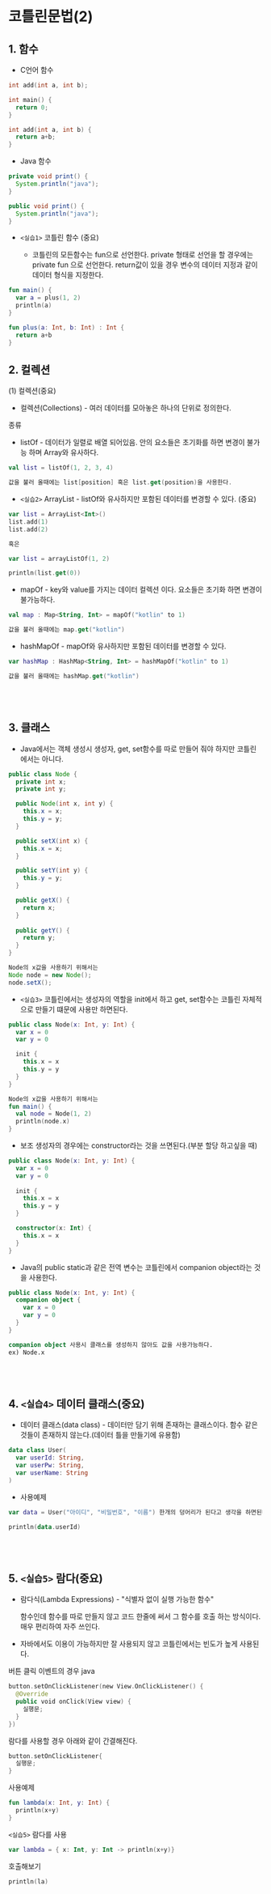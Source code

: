 # 코틀린문법(2)

## 1. 함수
- C언어 함수
```c
int add(int a, int b);

int main() {
  return 0;
}

int add(int a, int b) {
  return a+b;
}
```
- Java 함수
```java
private void print() {
  System.println("java");
}

public void print() {
  System.println("java");
}
```

- `<실습1>` 코틀린 함수 (중요)

  - 코틀린의 모든함수는 fun으로 선언한다. private 형태로 선언을 할 경우에는 private fun 으로 선언한다. return값이 있을 경우 변수의 데이터 지정과 같이 데이터 형식을 지정한다.
```kotlin
fun main() {
  var a = plus(1, 2)
  println(a)
}

fun plus(a: Int, b: Int) : Int {
  return a+b
}
```


## 2. 컬렉션
(1) 컬렉션(중요)
- 컬렉션(Collections) - 여러 데이터를 모아놓은 하나의 단위로 정의한다.

 종류
- listOf - 데이터가 일렬로 배열 되어있음. 안의 요소들은 초기화를 하면 변경이 불가능 하며 Array와 유사하다.
```kotlin
val list = listOf(1, 2, 3, 4)

값을 불러 올때에는 list[position] 혹은 list.get(position)을 사용한다.
```
- `<실습2>` ArrayList - listOf와 유사하지만 포함된 데이터를 변경할 수 있다. (중요)
```kotlin
var list = ArrayList<Int>()
list.add(1)
list.add(2)

혹은

var list = arrayListOf(1, 2)

println(list.get(0))
```
- mapOf - key와 value를 가지는 데이터 컬렉션 이다. 요소들은 초기화 하면 변경이 불가능하다.
```kotlin
val map : Map<String, Int> = mapOf("kotlin" to 1)

값을 불러 올때에는 map.get("kotlin")
```
- hashMapOf - mapOf와 유사하지만 포함된 데이터를 변경할 수 있다.
```kotlin
var hashMap : HashMap<String, Int> = hashMapOf("kotlin" to 1)

값을 불러 올때에는 hashMap.get("kotlin")
```

<br>
<br>


## 3. 클래스
- Java에서는 객체 생성시 생성자, get, set함수를 따로 만들어 줘야 하지만 코틀린에서는 아니다.

```java
public class Node {
  private int x;
  private int y;

  public Node(int x, int y) {
    this.x = x;
    this.y = y;
  }

  public setX(int x) {
    this.x = x;
  }

  public setY(int y) {
    this.y = y;
  }

  public getX() {
    return x;
  }
  
  public getY() {
    return y;
  }
}

Node의 x값을 사용하기 위해서는 
Node node = new Node();
node.setX();
```
- `<실습3>` 코틀린에서는 생성자의 역할을 init에서 하고 get, set함수는 코틀린 자체적으로 만들기 떄문에 사용만 하면된다.
```kotlin
public class Node(x: Int, y: Int) {
  var x = 0
  var y = 0

  init {
    this.x = x
    this.y = y  
  }
}

Node의 x값을 사용하기 위해서는
fun main() {
  val node = Node(1, 2)
  println(node.x)
}
```
- 보조 생성자의 경우에는 constructor라는 것을 쓰면된다.(부분 할당 하고싶을 때)
```kotlin
public class Node(x: Int, y: Int) {
  var x = 0
  var y = 0
  
  init {
    this.x = x
    this.y = y
  }

  constructor(x: Int) {
    this.x = x
  }
}
```
- Java의 public static과 같은 전역 변수는 코틀린에서 companion object라는 것을 사용한다.
```kotlin
public class Node(x: Int, y: Int) {
  companion object {
    var x = 0
    var y = 0
  }
}

companion object 사용시 클래스를 생성하지 않아도 값을 사용가능하다.
ex) Node.x
```
<br>
<br>


## 4. `<실습4>` 데이터 클래스(중요)
- 데이터 클래스(data class) - 데이터만 담기 위해 존재하는 클래스이다. 함수 같은 것들이 존재하지 않는다.(데이터 틀을 만들기에 유용함)

```kotlin
data class User(
  var userId: String,
  var userPw: String,
  var userName: String
)
```
- 사용예제
```kotlin
var data = User("아이디", "비밀번호", "이름") 한개의 덩어리가 된다고 생각을 하면된다.

println(data.userId)
```

<br>
<br>

## 5. `<실습5>` 람다(중요)
- 람다식(Lambda Expressions) - "식별자 없이 실행 가능한 함수"

  함수인데 함수를 따로 만들지 않고 코드 한줄에 써서 그 함수를 호출 하는 방식이다. 매우 편리하여 자주 쓰인다.
- 자바에서도 이용이 가능하지만 잘 사용되지 않고 코틀린에서는 빈도가 높게 사용된다.

버튼 클릭 이벤트의 경우 java
```kotlin
button.setOnClickListener(new View.OnClickListener() {
  @Override
  public void onClick(View view) {
    실행문;
  }
})
```
람다를 사용할 경우 아래와 같이 간결해진다.
```kotlin
button.setOnClickListener{
  실행문;
}
```

사용예제 
```kotlin
fun lambda(x: Int, y: Int) {
  println(x+y)
}
```
`<실습5>` 람다를 사용
```kotlin
var lambda = { x: Int, y: Int -> println(x+y)}
```
호출해보기
```kotlin
println(la)
```